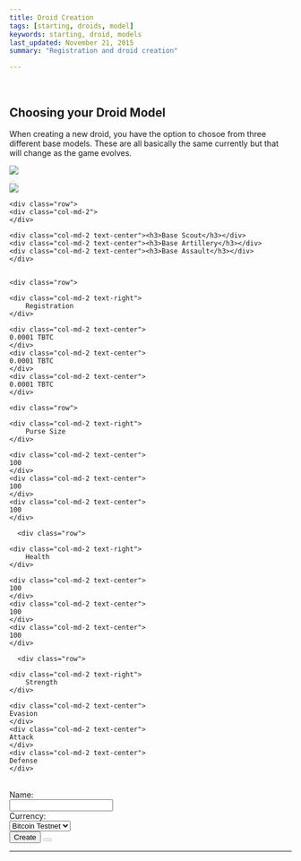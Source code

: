```yaml
---
title: Droid Creation
tags: [starting, droids, model]
keywords: starting, droid, models 
last_updated: November 21, 2015
summary: "Registration and droid creation"

---
```



<br />

<script> 
$(document).ready(function(){
$("#submit-creation-hidden").hide();
});
</script>

<script>
$("#submit-creation").click(function( event ) {
   $("#submit-creation").hide();
   $("#submit-creation-hidden").show();
   event.preventDefault();

	   var creationData = {
	           "name" : $("#Name").val(),
	           "currency" : $("#Currency").val(),
	           "Model" : $("#Model").val() 
	       };

	   jQuery.ajax({
	    url: "http://api.coindroids.com:3000/rpc/register",
	    type: "POST",
	    processData: false,
	       contentType: 'application/json',
	    data: JSON.stringify(creationData)
		})
	.done(function(data, textStatus, jqXHR) {
	
	    $("#CreationFormContent").html("<p>Creation Complete!</p>");
	
		
	
	    console.log("HTTP Request Succeeded: " + jqXHR.status);
	    console.log(data);
	})
	.fail(function(jqXHR, textStatus, errorThrown) {
	    console.log("HTTP Request Failed");
	})
	.always(function() {
	    /* ... */
	});
});

</script>   



## Choosing your Droid Model

When creating a new droid, you have the option to chosoe from three different base models. These are all basically the same currently but that will change as the game evolves. 

<div class="container">
 
  <div class="row">
    <div class="col-md-2">
	</div>
    <div class="col-md-2 text-center">
    	<img src='https://thumbnail.invisionapp.com/resize?location=https%3A%2F%2Finvisionapp%2Dcdn%2Ecom%2Fstorage%2Einvisionapp%2Ecom%2Fboards%2Ffiles%2F37703702%2Epng%3Fx%2Damz%2Dmeta%2Dck%3D3a96b0ca1cac7b356e364a74c78c74fc%26x%2Damz%2Dmeta%2Div%3D1%26AWSAccessKeyId%3DAKIAJFUMDU3L6GTLUDYA%26Expires%3D1451624400%26Signature%3Dw%252Be9e47WIGcedSmaZhifLDwxXNs%253D&width=150' />
	</div>
    <div class="col-md-2 text-center">
    <img src='https://thumbnail.invisionapp.com/resize?location=https%3A%2F%2Finvisionapp%2Dcdn%2Ecom%2Fstorage%2Einvisionapp%2Ecom%2Fboards%2Ffiles%2F37599865%2Epng%3Fx%2Damz%2Dmeta%2Dck%3D3a96b0ca1cac7b356e364a74c78c74fc%26x%2Damz%2Dmeta%2Div%3D1%26AWSAccessKeyId%3DAKIAJFUMDU3L6GTLUDYA%26Expires%3D1451624400%26Signature%3DZIQwaKhaUVRNXTcInvgj6YCcj4k%253D&width=150' style='opacity:.1;'/>
    </div>
    <div class="col-md-2 text-center">
    	<img src='https://thumbnail.invisionapp.com/resize?location=https%3A%2F%2Finvisionapp%2Dcdn%2Ecom%2Fstorage%2Einvisionapp%2Ecom%2Fboards%2Ffiles%2F37599865%2Epng%3Fx%2Damz%2Dmeta%2Dck%3D3a96b0ca1cac7b356e364a74c78c74fc%26x%2Damz%2Dmeta%2Div%3D1%26AWSAccessKeyId%3DAKIAJFUMDU3L6GTLUDYA%26Expires%3D1451624400%26Signature%3DZIQwaKhaUVRNXTcInvgj6YCcj4k%253D&width=150' />
    </div>
  </div>
  
    <div class="row">
    <div class="col-md-2">
	</div>

    <div class="col-md-2 text-center"><h3>Base Scout</h3></div>
    <div class="col-md-2 text-center"><h3>Base Artillery</h3></div>
    <div class="col-md-2 text-center"><h3>Base Assault</h3></div>
	</div>


    <div class="row">

    <div class="col-md-2 text-right">
		Registration 
	</div>

    <div class="col-md-2 text-center">
    0.0001 TBTC 
    </div>
    <div class="col-md-2 text-center">
    0.0001 TBTC
    </div>
    <div class="col-md-2 text-center">
    0.0001 TBTC
    </div>
  </div>
  
  
    <div class="row">

    <div class="col-md-2 text-right">
		Purse Size
	</div>

    <div class="col-md-2 text-center">
    100
    </div>
    <div class="col-md-2 text-center">
    100
    </div>
    <div class="col-md-2 text-center">
    100
    </div>
  </div>
  
  
      <div class="row">

    <div class="col-md-2 text-right">
		Health
	</div>

    <div class="col-md-2 text-center">
    100
    </div>
    <div class="col-md-2 text-center">
    100
    </div>
    <div class="col-md-2 text-center">
    100
    </div>
  </div>
  
  
      <div class="row">

    <div class="col-md-2 text-right">
		Strength
	</div>

    <div class="col-md-2 text-center">
    Evasion
    </div>
    <div class="col-md-2 text-center">
    Attack
    </div>
    <div class="col-md-2 text-center">
    Defense
    </div>
  </div>

</div>

<br />

<div class="container">
<div class="row">
<div id='CreationFormContent' class='col-md-2'>
</div>

<div id='CreationFormContent' class='col-md-6'>
<form id="creation-form">
	<div class="form-group row">
		<label for='Name' class="col-md-2 form-control-label text-right">Name:</label>
		<div class="col-sm-10">
			<input class="form-control" name='Name' id='Name' type='text'>
		</div>
	</div>
	<div class="form-group row">
		<label for='Currency' class="col-md-2 form-control-label text-right">Currency:</label>
		<div class="col-sm-10">				
			<select class="form-control" name='Currency' id='Currency'  type='text' >
				<option value='1'> Bitcoin Testnet </option> 
				<option value='2'> Dogecoin </option> 
				<option value='3'> Bitcoin </option> 
				<option value='4'> Defcoin </option> 
			</select>
		</div>
	</div>
		<div class="form-group row">
		<div class="col-sm-offset-2 col-md-10">
				<button type="submit" id="submit-creation">Create</button>
				<button type="button"  id="submit-creation-hidden" disabled>
					<span class='fa fa-gear fa-spin'></	span>
				</button>
		</div>
	</div>
		
</form>
</div>
</div>
</div>
<hr />